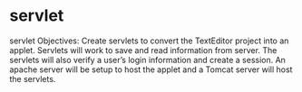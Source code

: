 # servlet
servlet
Objectives: Create servlets to convert the TextEditor project into an applet. Servlets will work to save and read information from server. The servlets will also verify a user’s login information and create a session. An apache server will be setup to host the applet and a Tomcat server will host the servlets.
